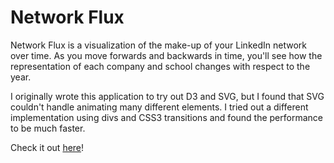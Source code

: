 Network Flux
============

Network Flux is a visualization of the make-up of your LinkedIn network over time. As you move forwards and backwards in time, you'll see how the representation of each company and school changes with respect to the year.

I originally wrote this application to try out D3 and SVG, but I found that SVG couldn't handle animating many different elements. I tried out a different implementation using divs and CSS3 transitions and found the performance to be much faster.

Check it out [here](http://gkoo.github.com/network-flux)!
